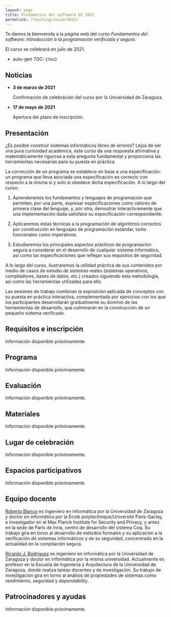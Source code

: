 ```yaml
---
layout: page
title: Fundamentos del software UZ 2021
permalink: /teaching/unizar2021/
---
```


Te damos la bienvenida a la página web del curso *Fundamentos del software:
introducción a la programación verificada y segura*.

El curso se celebrará en julio de 2021.

* auto-gen TOC:
{:toc}

## Noticias

 * **3 de marzo de 2021**

   Confirmación de celebración del curso por la Universidad de Zaragoza.

 * **17 de mayo de 2021**

   Apertura del plazo de inscripción.

## Presentación

¿Es posible construir sistemas informáticos libres de errores? Lejos de ser una
pura curiosidad académica, este curso da una respuesta afirmativa y
matemáticamente rigurosa a esta pregunta fundamental y proporciona las
herramientas necesarias para su puesta en práctica.

La corrección de un programa se establece en base a una especificación: un
programa que lleva asociada una especificación es correcto con respecto a la
misma si y solo si obedece dicha especificación. A lo largo del curso:

 1. Aprenderemos los fundamentos y lenguajes de programación que permiten, por
    una parte, expresar especificaciones como valores de primera clase del
    lenguaje, y, por otra, demostrar interactivamente que una implementación
    dada satisface su especificación correspondiente.

 2. Aplicaremos estas técnicas a la programación de algoritmos correctos por
    construcción en lenguajes de programación estándar, tanto funcionales como
    imperativos.

 3. Estudiaremos los principales aspectos prácticos de programación segura a
    considerar en el desarrollo de cualquier sistema informático, así como las
    especificaciones que reflejan sus requisitos de seguridad.

A lo largo del curso, ilustraremos la utilidad práctica de sus contenidos por
medio de casos de estudio de sistemas reales (sistemas operativos,
compiladores, bases de datos, etc.) creados siguiendo esta metodología, así
como las herramientas utilizadas para ello.

Las sesiones de trabajo combinan la exposición aplicada de conceptos con su
puesta en práctica interactiva, complementada por ejercicios con los que los
participantes desarrollarán gradualmente su dominio de las herramientas de
desarrollo, que culminarán en la construcción de un pequeño sistema verificado.

## Requisitos e inscripción

Información disponible próximamente.

## Programa

Información disponible próximamente.

## Evaluación

Información disponible próximamente.

## Materiales

Información disponible próximamente.

## Lugar de celebración

Información disponible próximamente.

## Espacios participativos

Información disponible próximamente.

## Equipo docente

[Roberto Blanco](https://robblanco.github.io/) es ingeniero en informática por
la Universidad de Zaragoza y doctor en informática por la École
polytechnique/Université Paris-Saclay, e investigador en el Max Planck
Institute for Security and Privacy, y antes en la sede de París de Inria,
centro de desarrollo del sistema Coq. Su trabajo gira en torno al desarrollo de
métodos formales y su aplicación a la verificación de sistemas informáticos y
de su seguridad, concentrado en la actualidad en la compilación segura.

[Ricardo J. Rodríguez](https://webdiis.unizar.es/~ricardo/) es ingeniero en
informática por la Universidad de Zaragoza y doctor en informática por la misma
universidad. Actualmente es profesor en la Escuela de Ingeniería y Arquitectura
de la Universidad de Zaragoza, donde realiza tareas docentes y de
investigación. Su trabajo de investigación gira en torno al análisis de
propiedades de sistemas como rendimiento, seguridad y *dependability*.

## Patrocinadores y ayudas

Información disponible próximamente.

